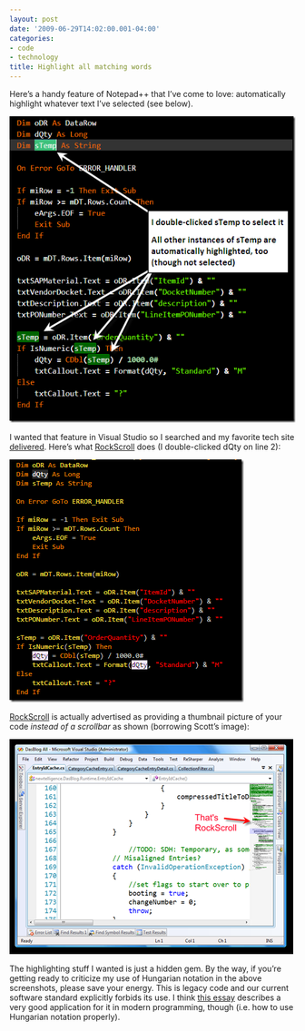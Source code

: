 ```yaml
---
layout: post
date: '2009-06-29T14:02:00.001-04:00'
categories:
- code
- technology
title: Highlight all matching words
---
```


Here’s a handy feature of Notepad++ that I’ve come to love: automatically highlight whatever text I’ve selected (see below).

![](/assets/2009/notepad-1.png)

I wanted that feature in Visual Studio so I searched and my favorite tech site [delivered](http://stackoverflow.com/questions/256931/how-to-highlight-occurrences-of-a-search-term-in-text-in-visual-studio). Here’s what [RockScroll](http://www.hanselman.com/blog/IntroducingRockScroll.aspx) does (I double-clicked dQty on line 2):

![](/assets/2009/notepad-2.png)

[RockScroll](http://www.hanselman.com/blog/IntroducingRockScroll.aspx) is actually advertised as providing a thumbnail picture of your code *instead of a scrollbar* as shown (borrowing Scott’s image):

![](/assets/2009/notepad-3.png)

The highlighting stuff I wanted is just a hidden gem. By the way, if you’re getting ready to criticize my use of Hungarian notation in the above screenshots, please save your energy. This is legacy code and our current software standard explicitly forbids its use. I think [this essay](http://www.joelonsoftware.com/articles/Wrong.html) describes a very good application for it in modern programming, though (i.e. how to use Hungarian notation properly).